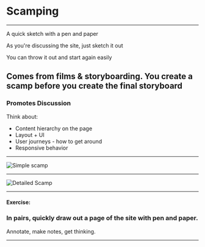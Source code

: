 # Scamping
---

A quick sketch with a pen and paper

As you're discussing the site, just sketch it out

You can throw it out and start again easily

Comes from films & storyboarding. You create a scamp before you create the final storyboard
---

### Promotes Discussion

Think about:

- Content hierarchy on the page
- Layout + UI
- User journeys - how to get around
- Responsive behavior

---

![Simple scamp](slides/web-theory/06_scamping/simpleScamp.png)

---

![Detailed Scamp](slides/web-theory/06_scamping/detailScamp.png)

---

#### Exercise:

### In pairs, quickly draw out a page of the site with pen and paper.

Annotate, make notes, get thinking.

---